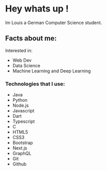 # **Hey whats up !**

Im Louis a German Computer Science student.


## Facts about me:

Interested in: 
- Web Dev
- Data Science
- Machine Learning and Deep Learning

### Technologies that I use:
- Java
- Python
- Node.js
- Javascript
- Dart
- Typescript
- C
- HTML5
- CSS3
- Bootstrap
- Next.js
- GraphQL
- Git
- Github
 
